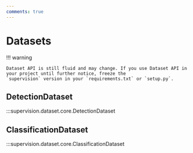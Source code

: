 ```yaml
---
comments: true
---
```


# Datasets

!!! warning

    Dataset API is still fluid and may change. If you use Dataset API in your project until further notice, freeze the
    `supervision` version in your `requirements.txt` or `setup.py`.

## DetectionDataset

:::supervision.dataset.core.DetectionDataset

## ClassificationDataset

:::supervision.dataset.core.ClassificationDataset
